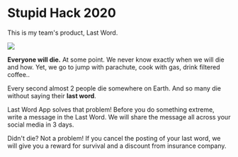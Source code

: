 # Stupid Hack 2020

This is my team's product, Last Word.

![](https://i.imgur.com/GTmVb2e.png)

**Everyone will die.** At some point.
We never know exactly when we will die and how. 
Yet, we go to jump with parachute, cook with gas, drink filtered coffee..

Every second almost 2 people die somewhere on Earth.
And so many die without saying their **last word**. 

Last Word App solves that problem! 
Before you do something extreme, write a message in the Last Word.
We will share the message all across your social media in 3 days.

Didn't die? Not a problem! 
If you cancel the posting of your last word, we will give you a reward for survival and a discount from insurance company.

